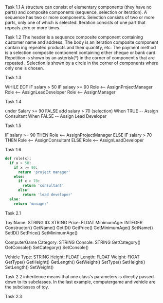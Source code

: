 Task 1.1
A structure can consist of elementary components (they have no parts) and composite
components (sequence, selection or iteration). A sequence has two or more components.
Selection consists of two or more parts, only one of which is selected. Iteration consists of
one part that repeats zero or more times.

Task 1.2
The header is a sequence composite component containing customer name and address.
The body is an iteration composite component contain ing repeated products and their quantity, etc.
The payment method is a selection composite component containing either cheque or bank card.
Repetition is shown by an asterisk(*) in the corner of component s that are repeated .
Selection is shown by a circle in the corner of components where only one is chosen.

Task 1.3

WHILE EOF
IF salary > 50
IF salaey >= 90
Role <-- AssignProjectManager
Role <-- AssignLeadDeveloper
Role <-- AssignManager

Task 1.4

under Salary >= 90 FALSE
add salary > 70 (selection)
When TRUE -- Assign Consultant
When FALSE -- Assign Lead Developer

Task 1.5

IF salary >= 90
  THEN
    Role <-- AssignProjectManager
  ELSE
    IF salary > 70
      THEN
        Role <-- AssignConsultant
      ELSE
        Role <-- AssignLeadDeveloper

Task 1.6

```python
def role(x):
  if x > 50:
    if x >= 90:
      return 'project manager'
    else:
      if x > 70:
        return 'consultant'
      else:
        return 'lead developer'
  else:
    return 'manager'
```

Task 2.1

Toy
Name: STRING
ID: STRING
Price: FLOAT
MinimumAge: INTEGER
Constructor()
GetName()
GetID()
GetPrice()
GetMinimumAge()
SetName()
SetID()
SetPrice()
SetMinimumAge()

ComputerGame
Category: STRING
Console: STRING
GetCategory()
GetConsole()
SetCategory()
SetConsole()

Vehicle
Type: STRING
Height: FLOAT
Length: FLOAT
Weight: FlOAT
GetType()
GetHeight()
GetLength()
GetWeight()
SetType()
SetHeight()
SetLength()
SetWeight()

Task 2.2
inheritence means that one class's parameters is directly passed down to its
subclasses.
In the last example, computergame and vehicle are the subclasses of toy.

Task 2.3


